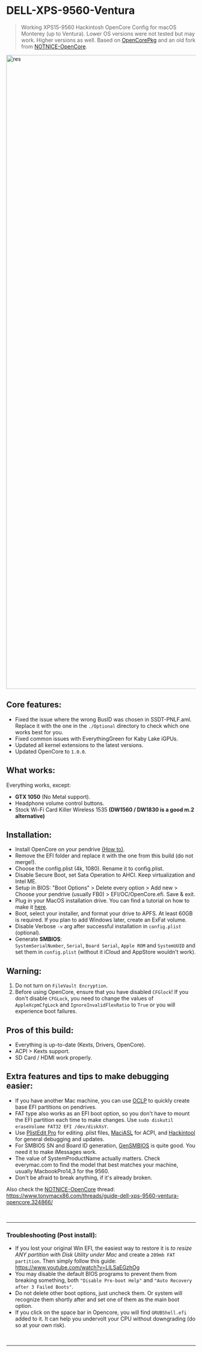 # DELL-XPS-9560-Ventura

> Working XPS15-9560 Hackintosh OpenCore Config for macOS Monterey (up to Ventura). Lower OS versions were not tested but may work. Higher versions as well.
Based on [OpenCorePkg](https://github.com/acidanthera/OpenCorePkg) and an old fork from [NOTNlCE-OpenCore](https://github.com/NOTNlCE/XPS-9560-OpenCore).

<img width="1680" alt="res" src="https://github.com/user-attachments/assets/c5460956-bcfc-440f-8963-abec6af55353">

## Core features:
- Fixed the issue where the wrong BusID was chosen in SSDT-PNLF.aml. 
  Replace it with the one in the `./Optional` directory to check which one works best for you.
- Fixed common issues with EverythingGreen for Kaby Lake iGPUs.
- Updated all kernel extensions to the latest versions.
- Updated OpenCore to `1.0.0`.

## What works:
Everything works, except:
- <b>GTX 1050</b> (No Metal support).
- Headphone volume control buttons.
- Stock Wi-Fi Card Killer Wireless 1535 __(DW1560 / DW1830 is a good m.2 alternative)__

## Installation:
- Install OpenCore on your pendrive [(How to)](https://dortania.github.io/OpenCore-Install-Guide/installer-guide/#making-the-installer).
- Remove the EFI folder and replace it with the one from this build (do not merge!).
- Choose the config.plist (4k, 1080). Rename it to config.plist.
- Disable Secure Boot, set Sata Operation to AHCI. Keep virtualization and Intel ME.
- Setup in BIOS: 
    "Boot Options" > 
    Delete every option > 
    Add new > 
    Choose your pendrive (usually FB0) > 
    EFI/OC/OpenCore.efi. Save & exit.
- Plug in your MacOS installation drive. You can find a tutorial on how to make it [here](https://dortania.github.io/OpenCore-Install-Guide/installer-guide/#making-the-installer).
- Boot, select your installer, and format your drive to APFS. At least 60GB is required. If you plan to add Windows later, create an ExFat volume.
- Disable Verbose `-v` arg after successful installation in `config.plist` (optional).
- Generate <B>SMBIOS</B>:<br>
    `SystemSerialNumber`, `Serial`, `Board Serial`, `Apple ROM` and `SystemUUID` and set them in `config.plist` (without it iCloud and AppStore wouldn't work).

## Warning:

1. Do not turn on `FileVault Encryption`.
2. Before using OpenCore, ensure that you have disabled `CFGlock`! If you don't disable `CFGLock`, you need to change the values of `AppleXcpmCfgLock` and `IgnoreInvalidFlexRatio` to `True` or you will experience boot failures.

## Pros of this build:
- Everything is up-to-date (Kexts, Drivers, OpenCore).
- ACPI > Kexts support.
- SD Card / HDMI work properly.
  
## Extra features and tips to make debugging easier:
- If you have another Mac machine, you can use [OCLP](https://dortania.github.io/OpenCore-Legacy-Patcher/INSTALLER.html#creating-the-installer) to quickly create base EFI partitions on pendrives.
- FAT type also works as an EFI boot option, so you don't have to mount the EFI partition each time to make changes. Use `sudo diskutil eraseVolume FAT32 EFI /dev/diskXsY`.
- Use [PlistEdit Pro](https://www.fatcatsoftware.com/plisteditpro/) for editing .plist files, [MaciASL](https://github.com/acidanthera/MaciASL/releases/tag/1.6.4) for ACPI, and [Hackintool](https://github.com/benbaker76/Hackintool/releases) for general debugging and updates.
- For SMBIOS SN and Board ID generation, [GenSMBIOS](https://github.com/corpnewt/GenSMBIOS) is quite good. You need it to make iMessages work.
- The value of SystemProductName actually matters. Check everymac.com to find the model that best matches your machine, usually MacbookPro14,3 for the 9560.
- Don't be afraid to break anything, if it's already broken.



Also check the [NOTNlCE-OpenCore](https://github.com/NOTNlCE/XPS-9560-OpenCore) thread: https://www.tonymacx86.com/threads/guide-dell-xps-9560-ventura-opencore.324866/

<br>
<hr>

### Troubleshooting (Post install):
- If you lost your original Win EFI, the easiest way to restore it is <i>to resize ANY partition with Disk Utility under Mac</i> and create a `209mb FAT partition`.
  Then simply follow this guide: https://www.youtube.com/watch?v=LILSaEGzhOg
- You may disable the default BIOS programs to prevent them from breaking something, both `"Disable Pre-boot Help"` and `"Auto Recovery after 3 Failed Boots"`.
- Do not delete other boot options, just uncheck them. Or system will recognize them shortly after and set one of them as the main boot option.
- If you click on the space bar in Opencore, you will find `GRUBShell.efi` added to it. It can help you undervolt your CPU without downgrading (do so at your own risk).

<br>
<hr>
